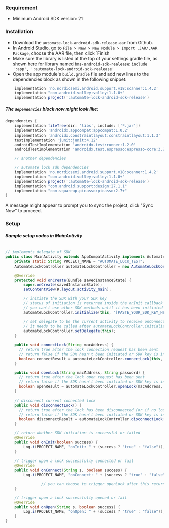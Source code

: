 ### Requirement
- Minimum Android SDK version: 21

### Installation
- Download the  `automate-lock-android-sdk-release.aar` from Github.
- In Android Studio, go to ```File > New > New Module > Import .JAR/.AAR Package```, choose the AAR file, then click `Finish
- Make sure the library is listed at the top of your settings.gradle file, as shown here for library named `bms-android-sdk-realease`:
`include ':app', ':automate-lock-android-sdk-realease'`
- Open the app module's `build.gradle` file and add new lines to the dependencies block as shown in the following snippet:

```gradle
	implementation 'no.nordicsemi.android.support.v18:scanner:1.4.2'
    implementation "com.android.volley:volley:1.1.0+"
    implementation project(':automate-lock-android-sdk-release')
```

##### The ```dependencies``` block now might look like:
```gradle
dependencies {
    implementation fileTree(dir: 'libs', include: ['*.jar'])
    implementation 'androidx.appcompat:appcompat:1.0.2'
    implementation 'androidx.constraintlayout:constraintlayout:1.1.3'
    testImplementation 'junit:junit:4.12'
    androidTestImplementation 'androidx.test:runner:1.2.0'
    androidTestImplementation 'androidx.test.espresso:espresso-core:3.2.0'

    // another dependencies

    // automate lock sdk dependencies
    implementation 'no.nordicsemi.android.support.v18:scanner:1.4.2'
    implementation "com.android.volley:volley:1.1.0+"
    implementation project(':automate-lock-android-sdk-release')
    implementation "com.android.support:design:27.1.1"
    implementation "com.squareup.picasso:picasso:2.7+"
}
```

A message might appear to prompt you to sync the project, click "Sync Now" to proceed.

### Setup
##### Sample setup codes in MainActivity
```java

// implements delegate of SDK
public class MainActivity extends AppCompatActivity implements AutomateLockController.AutomateLockControllerDelegate {
    private static String PROJECT_NAME = "AUTOMATE_LOCK_TEST";
    AutomateLockController automateLockController = new AutomateLockController();

    @Override
    protected void onCreate(Bundle savedInstanceState) {
        super.onCreate(savedInstanceState);
        setContentView(R.layout.activity_main);

        // initiate the SDK with your SDK key
        // status of initiation is returned inside the onInit callback below
        // you can't use other SDK methods until it has been initiated
        automateLockController.initialize(this, "[PASTE_YOUR_SDK_KEY_HERE]");

        // set delegate to be the current activity to receive onConnect and onOpen callbacks
        // it needs to be called after automateLockController.initialize
        automateLockController.setDelegate(this);
    }

    public void connectLock(String macAddress) {
      // return true after the lock connection request has been sent
      // return false if the SDK hasn't been initiated or SDK key is invalid
      boolean connectResult = automateLockController.connectLock(this, macAddress);
    }

    public void openLock(String macAddress, String password) {
      // return true after the lock open request has been sent
      // return false if the SDK hasn't been initiated or SDK key is invalid
      boolean openResult = automateLockController.openLock(macAddress, password);
    }

    // disconnect current connected lock
    public void disconnectLock() {
      // return true after the lock has been disconnected (or if no lock is connected)
      // return false if the SDK hasn't been initiated or SDK key is invalid
      boolean disconnectResult = automateLockController.disconnectLock();
    }

    // return whether SDK initiation is successful or failed
    @Override
    public void onInit(boolean success) {
        Log.i(PROJECT_NAME, "onInit: " + (success ? "true" : "false"));
    }

    // trigger upon a lock successfully connected or fail
    @Override
    public void onConnect(String s, boolean success) {
        Log.i(PROJECT_NAME, "onConnect: " + (success ? "true" : "false"));

				// you can choose to trigger openLock after this returns true
    }

    // trigger upon a lock successfully opened or fail
    @Override
    public void onOpen(String s, boolean success) {
        Log.i(PROJECT_NAME, "onOpen: " + (success ? "true" : "false"));
    }
}
```
